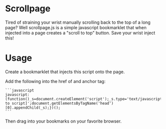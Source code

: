 Scrollpage
===================

Tired of straining your wrist manually scrolling back to the top of a long page? Well scrollpage.js is a
simple javascript bookmarklet that when injected into a page creates a "scroll to top" button. 
Save your wrist inject this!

Usage
=====

Create a bookmarklet that injects this script onto the page.

Add the following into the href of and anchor tag:

    ```javascript
    javascript:(function()_s=document.createElement('script');_s.type='text/javascript';s.src='[url to script]';document.getElementsByTagName('head')[0].appendChild(_s);})();
    ```

Then drag into your bookmarks on your favorite browser.